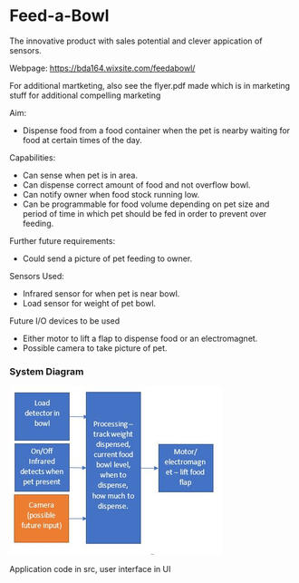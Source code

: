 

<h1>Feed-a-Bowl</h1>

The innovative product with sales potential and clever appication of sensors. 


Webpage: https://bda164.wixsite.com/feedabowl/ 

For additional martketing, also see the flyer.pdf made which is in marketing stuff for additional compelling marketing 

Aim:
  * Dispense food from a food container when the pet is nearby waiting for food at certain times of the day. 		

Capabilities: 
  * Can sense when pet is in area.
  * Can dispense correct amount of food and not overflow bowl.
  * Can notify owner when food stock running low.
  * Can be programmable for food volume depending on pet size and period of time in which pet should be fed in order to prevent over feeding. 

Further future requirements:
  * Could send a picture of pet feeding to owner. 

Sensors Used:
  * Infrared sensor for when pet is near bowl. 
  * Load sensor for weight of pet bowl. 

Future I/O devices to be used  
  * Either motor to lift a flap to dispense food or an electromagnet. 
  * Possible camera to take picture of pet.

<h3>System Diagram</h3>

![alt text](system_diagram.JPG)

Application code in src, user interface in UI 
